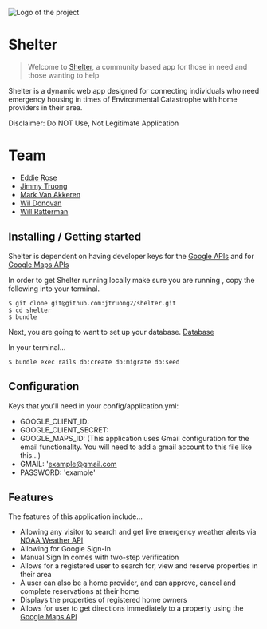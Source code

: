 ![Logo of the project](https://rawgithubusercontent.com/jtruong2/shelter/master/app/assets/images/home_icon.png)

# Shelter

> Welcome to [Shelter](http://shelter-in-need.herokuapp.com/), a community based app for those in need and those wanting to help

Shelter is a dynamic web app designed for connecting individuals who need emergency housing in times of Environmental Catastrophe with home providers in their area.

Disclaimer: Do NOT Use, Not Legitimate Application   

# Team

- [Eddie Rose](https://github.com/erose357)
- [Jimmy Truong](https://github.com/jtruong2)
- [Mark Van Akkeren](https://github.com/markyv18)
- [Wil Donovan](https://github.com/swdonovan)
- [Will Ratterman](https://github.com/wratterman)


## Installing / Getting started

Shelter is dependent on having developer keys for the [Google APIs](https://console.developers.google.com/projectselector/apis/library) and for [Google Maps APIs](https://console.developers.google.com/apis/api/directions_backend/overview?project=key-chalice-179020&duration=PT1H)

In order to get Shelter running locally make sure you are running , copy the following into your terminal.
```shell
$ git clone git@github.com:jtruong2/shelter.git
$ cd shelter
$ bundle
```
Next, you are going to want to set up your database.
[Database]((https://rawgithubusercontent.com/jtruong2/shelter/master/app/assets/images/db.png))

In your terminal...

```shell
$ bundle exec rails db:create db:migrate db:seed
```

## Configuration

 Keys that you'll need in your config/application.yml:
 * GOOGLE_CLIENT_ID:
 * GOOGLE_CLIENT_SECRET:
 * GOOGLE_MAPS_ID:
 (This application uses Gmail configuration for the email functionality. You will need to add a gmail account to this file like this...)
 * GMAIL: 'example@gmail.com
 * PASSWORD: 'example'

## Features

The features of this application include...
- Allowing any visitor to search and get live emergency weather alerts via [NOAA Weather API](https://forecast-v3.weather.gov/documentation?redirect=legacy)
- Allowing for Google Sign-In
- Manual Sign In comes with two-step verification
- Allows for a registered user to search for, view and reserve properties in their area
- A user can also be a home provider, and can approve, cancel and complete reservations at their home
- Displays the properties of registered home owners  
- Allows for user to get directions immediately to a property using the [Google Maps API](https://console.developers.google.com/apis/api/directions_backend/overview?project=key-chalice-179020&duration=PT1H) 

